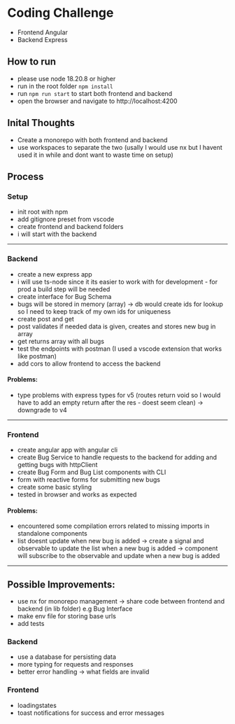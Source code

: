 # Coding Challenge
- Frontend Angular
- Backend Express

## How to run
- please use node 18.20.8 or higher
- run in the root folder ```npm install```
- run ```npm run start``` to start both frontend and backend
- open the browser and navigate to http://localhost:4200

## Inital Thoughts
- Create a monorepo with both frontend and backend
- use workspaces to separate the two (usally I would use nx but I havent used it in while and dont want to waste time on setup)

## Process
### Setup
- init root with npm
- add gitignore preset from vscode
- create frontend and backend folders
- i will start with the backend

---

### Backend
- create a new express app
- i will use ts-node since it its easier to work with for development - for prod a build step will be needed
- create interface for Bug Schema
- bugs will be stored in memory (array) -> db would create ids for lookup so I need to keep track of my own ids for uniqueness
- create post and get
- post validates if needed data is given, creates and stores new bug in array 
- get returns array with all bugs 
- test the endpoints with postman (I used a vscode extension that works like postman)
- add cors to allow frontend to access the backend
#### Problems:
- type problems with express types for v5 (routes return void so I would have to add an empty return after the res - doest seem clean) -> downgrade to v4

---

### Frontend
- create angular app with angular cli
- create Bug Service to handle requests to the backend for adding and getting bugs with httpClient
- create Bug Form and Bug List components with CLI
- form with reactive forms for submitting new bugs
- create some basic styling
- tested in browser and works as expected
#### Problems:
- encountered some compilation errors related to missing imports in standalone components
- list doesnt update when new bug is added -> create a signal and observable to update the list when a new bug is added -> component will subscribe to the observable and update when a new bug is added

---

## Possible Improvements:
- use nx for monorepo management -> share code between frontend and backend (in lib folder) e.g Bug Interface
- make env file for storing base urls 
- add tests
### Backend
- use a database for persisting data
- more typing for requests and responses
- better error handling -> what fields are invalid
### Frontend
- loadingstates
- toast notifications for success and error messages
